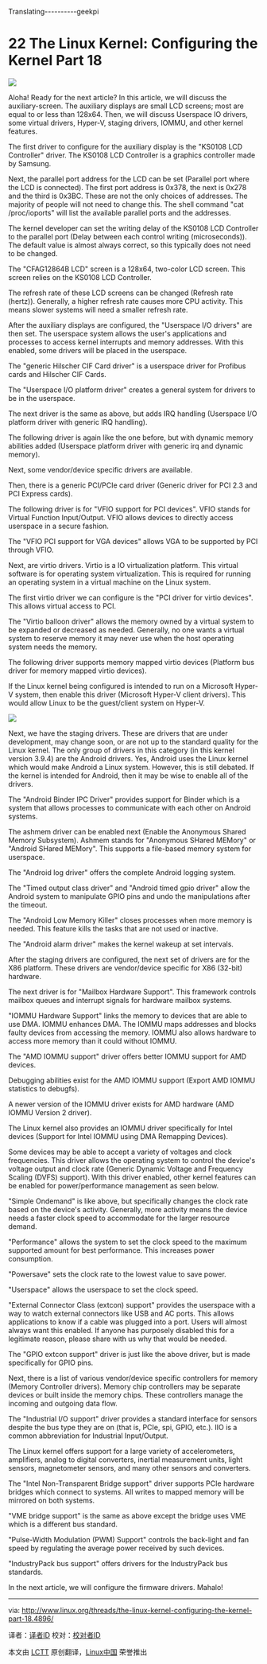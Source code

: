 Translating----------geekpi



22 The Linux Kernel: Configuring the Kernel Part 18
================================================================================
![](http://www.linux.org/attachments/slide-jpg.616/)

Aloha! Ready for the next article? In this article, we will discuss the auxiliary-screen. The auxiliary displays are small LCD screens; most are equal to or less than 128x64. Then, we will discuss Userspace IO drivers, some virtual drivers, Hyper-V, staging drivers, IOMMU, and other kernel features.

The first driver to configure for the auxiliary display is the "KS0108 LCD Controller" driver. The KS0108 LCD Controller is a graphics controller made by Samsung.

Next, the parallel port address for the LCD can be set (Parallel port where the LCD is connected). The first port address is 0x378, the next is 0x278 and the third is 0x3BC. These are not the only choices of addresses. The majority of people will not need to change this. The shell command "cat /proc/ioports" will list the available parallel ports and the addresses.

The kernel developer can set the writing delay of the KS0108 LCD Controller to the parallel port (Delay between each control writing (microseconds)). The default value is almost always correct, so this typically does not need to be changed.

The "CFAG12864B LCD" screen is a 128x64, two-color LCD screen. This screen relies on the KS0108 LCD Controller.

The refresh rate of these LCD screens can be changed (Refresh rate (hertz)). Generally, a higher refresh rate causes more CPU activity. This means slower systems will need a smaller refresh rate.

After the auxiliary displays are configured, the "Userspace I/O drivers" are then set. The userspace system allows the user's applications and processes to access kernel interrupts and memory addresses. With this enabled, some drivers will be placed in the userspace.

The "generic Hilscher CIF Card driver" is a userspace driver for Profibus cards and Hilscher CIF Cards.

The "Userspace I/O platform driver" creates a general system for drivers to be in the userspace.

The next driver is the same as above, but adds IRQ handling (Userspace I/O platform driver with generic IRQ handling).

The following driver is again like the one before, but with dynamic memory abilities added (Userspace platform driver with generic irq and dynamic memory).

Next, some vendor/device specific drivers are available.

Then, there is a generic PCI/PCIe card driver (Generic driver for PCI 2.3 and PCI Express cards).

The following driver is for "VFIO support for PCI devices". VFIO stands for Virtual Function Input/Output. VFIO allows devices to directly access userspace in a secure fashion.

The "VFIO PCI support for VGA devices" allows VGA to be supported by PCI through VFIO.

Next, are virtio drivers. Virtio is a IO virtualization platform. This virtual software is for operating system virtualization. This is required for running an operating system in a virtual machine on the Linux system.

The first virtio driver we can configure is the "PCI driver for virtio devices". This allows virtual access to PCI.

The "Virtio balloon driver" allows the memory owned by a virtual system to be expanded or decreased as needed. Generally, no one wants a virtual system to reserve memory it may never use when the host operating system needs the memory.

The following driver supports memory mapped virtio devices (Platform bus driver for memory mapped virtio devices).

If the Linux kernel being configured is intended to run on a Microsoft Hyper-V system, then enable this driver (Microsoft Hyper-V client drivers). This would allow Linux to be the guest/client system on Hyper-V.

![](http://www.linux.org/attachments/kernel_18-png.617/)

Next, we have the staging drivers. These are drivers that are under development, may change soon, or are not up to the standard quality for the Linux kernel. The only group of drivers in this category (in this kernel version 3.9.4) are the Android drivers. Yes, Android uses the Linux kernel which would make Android a Linux system. However, this is still debated. If the kernel is intended for Android, then it may be wise to enable all of the drivers.

The "Android Binder IPC Driver" provides support for Binder which is a system that allows processes to communicate with each other on Android systems.

The ashmem driver can be enabled next (Enable the Anonymous Shared Memory Subsystem). Ashmem stands for "Anonymous SHared MEMory" or "Android SHared MEMory". This supports a file-based memory system for userspace.

The "Android log driver" offers the complete Android logging system.

The "Timed output class driver" and "Android timed gpio driver" allow the Android system to manipulate GPIO pins and undo the manipulations after the timeout.

The "Android Low Memory Killer" closes processes when more memory is needed. This feature kills the tasks that are not used or inactive.

The "Android alarm driver" makes the kernel wakeup at set intervals.

After the staging drivers are configured, the next set of drivers are for the X86 platform. These drivers are vendor/device specific for X86 (32-bit) hardware.

The next driver is for "Mailbox Hardware Support". This framework controls mailbox queues and interrupt signals for hardware mailbox systems.

"IOMMU Hardware Support" links the memory to devices that are able to use DMA. IOMMU enhances DMA. The IOMMU maps addresses and blocks faulty devices from accessing the memory. IOMMU also allows hardware to access more memory than it could without IOMMU.

The "AMD IOMMU support" driver offers better IOMMU support for AMD devices.

Debugging abilities exist for the AMD IOMMU support (Export AMD IOMMU statistics to debugfs).

A newer version of the IOMMU driver exists for AMD hardware (AMD IOMMU Version 2 driver).

The Linux kernel also provides an IOMMU driver specifically for Intel devices (Support for Intel IOMMU using DMA Remapping Devices).

Some devices may be able to accept a variety of voltages and clock frequencies. This driver allows the operating system to control the device's voltage output and clock rate (Generic Dynamic Voltage and Frequency Scaling (DVFS) support). With this driver enabled, other kernel features can be enabled for power/performance management as seen below.

"Simple Ondemand" is like above, but specifically changes the clock rate based on the device's activity. Generally, more activity means the device needs a faster clock speed to accommodate for the larger resource demand.


"Performance" allows the system to set the clock speed to the maximum supported amount for best performance. This increases power consumption.

"Powersave" sets the clock rate to the lowest value to save power.

"Userspace" allows the userspace to set the clock speed.

"External Connector Class (extcon) support" provides the userspace with a way to watch external connectors like USB and AC ports. This allows applications to know if a cable was plugged into a port. Users will almost always want this enabled. If anyone has purposely disabled this for a legitimate reason, please share with us why that would be needed.

The "GPIO extcon support" driver is just like the above driver, but is made specifically for GPIO pins.

Next, there is a list of various vendor/device specific controllers for memory (Memory Controller drivers). Memory chip controllers may be separate devices or built inside the memory chips. These controllers manage the incoming and outgoing data flow.

The "Industrial I/O support" driver provides a standard interface for sensors despite the bus type they are on (that is, PCIe, spi, GPIO, etc.). IIO is a common abbreviation for Industrial Input/Output.

The Linux kernel offers support for a large variety of accelerometers, amplifiers, analog to digital converters, inertial measurement units, light sensors, magnetometer sensors, and many other sensors and converters.

The "Intel Non-Transparent Bridge support" driver supports PCIe hardware bridges which connect to systems. All writes to mapped memory will be mirrored on both systems.

"VME bridge support" is the same as above except the bridge uses VME which is a different bus standard.

"Pulse-Width Modulation (PWM) Support" controls the back-light and fan speed by regulating the average power received by such devices.

"IndustryPack bus support" offers drivers for the IndustryPack bus standards.

In the next article, we will configure the firmware drivers. Mahalo! 

--------------------------------------------------------------------------------

via: http://www.linux.org/threads/the-linux-kernel-configuring-the-kernel-part-18.4896/

译者：[译者ID](https://github.com/译者ID) 校对：[校对者ID](https://github.com/校对者ID)

本文由 [LCTT](https://github.com/LCTT/TranslateProject) 原创翻译，[Linux中国](http://linux.cn/) 荣誉推出